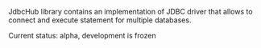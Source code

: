 JdbcHub library contains an implementation of JDBC driver that allows to connect and execute statement for multiple databases.

Current status: alpha, development is frozen

